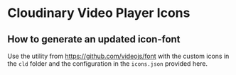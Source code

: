 # Cloudinary Video Player Icons

## How to generate an updated icon-font

Use the utility from https://github.com/videojs/font with the custom icons in the `cld` folder and the configuration in the `icons.json` provided here.
